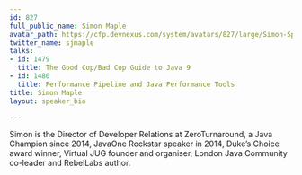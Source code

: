 ```yaml
---
id: 827
full_public_name: Simon Maple
avatar_path: https://cfp.devnexus.com/system/avatars/827/large/Simon-Speaker.jpg?1506706949
twitter_name: sjmaple
talks:
- id: 1479
  title: The Good Cop/Bad Cop Guide to Java 9
- id: 1480
  title: Performance Pipeline and Java Performance Tools
title: Simon Maple
layout: speaker_bio

---
```

Simon is the Director of Developer Relations at ZeroTurnaround, a Java Champion since 2014, JavaOne Rockstar speaker in 2014, Duke’s Choice award winner, Virtual JUG founder and organiser, London Java Community co-leader and RebelLabs author.
